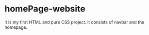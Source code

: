 # homePage-website
it is my first HTML and pure CSS project. it consists of navbar and the homepage.
